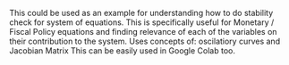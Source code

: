 This could be used as an example for understanding how to do stability check for system of equations. This is specifically useful for Monetary / Fiscal Policy equations and finding relevance of each of the variables on their contribution to the system. Uses concepts of: oscilatiory curves and Jacobian Matrix
This can be easily used in Google Colab too. 

